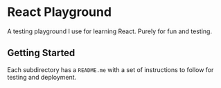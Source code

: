 # React Playground

A testing playground I use for learning React.  Purely for fun and testing.

## Getting Started

Each subdirectory has a `README.me` with a set of instructions to follow for testing and deployment.